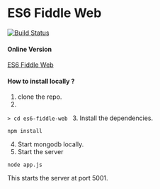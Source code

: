 ES6 Fiddle Web
===

[![Build Status](https://travis-ci.org/jmcriffey/es6-fiddle-web.png?branch=master)](https://travis-ci.org/jmcriffey/es6-fiddle-web)

#### Online Version
[ES6 Fiddle Web](http://www.es6fiddle.net/)

#### How to install locally ?
1. clone the repo.
2. 
```> cd es6-fiddle-web ```
3. Install the dependencies.
```
npm install 
```
4. Start mongodb locally.
5. Start the server
```
node app.js
```
This starts the server at port 5001.